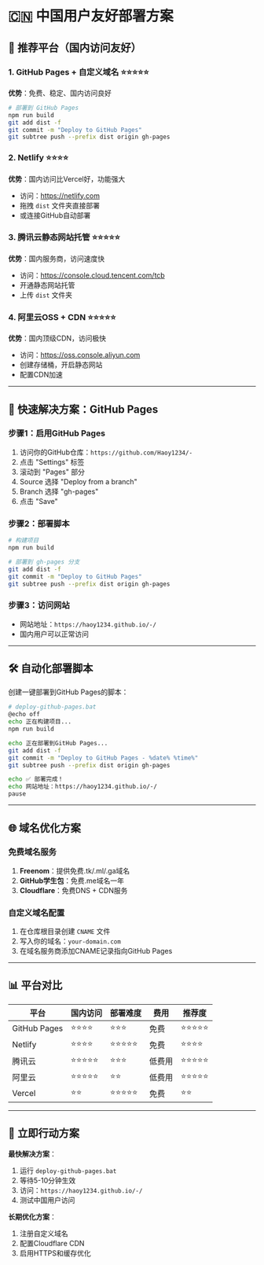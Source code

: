 # 🇨🇳 中国用户友好部署方案

## 🎯 推荐平台（国内访问友好）

### 1. GitHub Pages + 自定义域名 ⭐⭐⭐⭐⭐
**优势**：免费、稳定、国内访问良好
```bash
# 部署到 GitHub Pages
npm run build
git add dist -f
git commit -m "Deploy to GitHub Pages"
git subtree push --prefix dist origin gh-pages
```

### 2. Netlify ⭐⭐⭐⭐
**优势**：国内访问比Vercel好，功能强大
- 访问：https://netlify.com
- 拖拽 `dist` 文件夹直接部署
- 或连接GitHub自动部署

### 3. 腾讯云静态网站托管 ⭐⭐⭐⭐⭐
**优势**：国内服务商，访问速度快
- 访问：https://console.cloud.tencent.com/tcb
- 开通静态网站托管
- 上传 `dist` 文件夹

### 4. 阿里云OSS + CDN ⭐⭐⭐⭐⭐
**优势**：国内顶级CDN，访问极快
- 访问：https://oss.console.aliyun.com
- 创建存储桶，开启静态网站
- 配置CDN加速

---

## 🚀 快速解决方案：GitHub Pages

### 步骤1：启用GitHub Pages
1. 访问你的GitHub仓库：`https://github.com/Haoy1234/-`
2. 点击 "Settings" 标签
3. 滚动到 "Pages" 部分
4. Source 选择 "Deploy from a branch"
5. Branch 选择 "gh-pages"
6. 点击 "Save"

### 步骤2：部署脚本
```bash
# 构建项目
npm run build

# 部署到 gh-pages 分支
git add dist -f
git commit -m "Deploy to GitHub Pages"
git subtree push --prefix dist origin gh-pages
```

### 步骤3：访问网站
- 网站地址：`https://haoy1234.github.io/-/`
- 国内用户可以正常访问

---

## 🛠️ 自动化部署脚本

创建一键部署到GitHub Pages的脚本：

```bash
# deploy-github-pages.bat
@echo off
echo 正在构建项目...
npm run build

echo 正在部署到GitHub Pages...
git add dist -f
git commit -m "Deploy to GitHub Pages - %date% %time%"
git subtree push --prefix dist origin gh-pages

echo ✅ 部署完成！
echo 网站地址：https://haoy1234.github.io/-/
pause
```

---

## 🌐 域名优化方案

### 免费域名服务
1. **Freenom**：提供免费.tk/.ml/.ga域名
2. **GitHub学生包**：免费.me域名一年
3. **Cloudflare**：免费DNS + CDN服务

### 自定义域名配置
1. 在仓库根目录创建 `CNAME` 文件
2. 写入你的域名：`your-domain.com`
3. 在域名服务商添加CNAME记录指向GitHub Pages

---

## 📊 平台对比

| 平台 | 国内访问 | 部署难度 | 费用 | 推荐度 |
|------|----------|----------|------|--------|
| GitHub Pages | ⭐⭐⭐⭐ | ⭐⭐⭐ | 免费 | ⭐⭐⭐⭐⭐ |
| Netlify | ⭐⭐⭐⭐ | ⭐⭐⭐⭐⭐ | 免费 | ⭐⭐⭐⭐ |
| 腾讯云 | ⭐⭐⭐⭐⭐ | ⭐⭐⭐ | 低费用 | ⭐⭐⭐⭐⭐ |
| 阿里云 | ⭐⭐⭐⭐⭐ | ⭐⭐ | 低费用 | ⭐⭐⭐⭐⭐ |
| Vercel | ⭐⭐ | ⭐⭐⭐⭐⭐ | 免费 | ⭐⭐ |

---

## 🎯 立即行动方案

**最快解决方案**：
1. 运行 `deploy-github-pages.bat`
2. 等待5-10分钟生效
3. 访问：`https://haoy1234.github.io/-/`
4. 测试中国用户访问

**长期优化方案**：
1. 注册自定义域名
2. 配置Cloudflare CDN
3. 启用HTTPS和缓存优化
